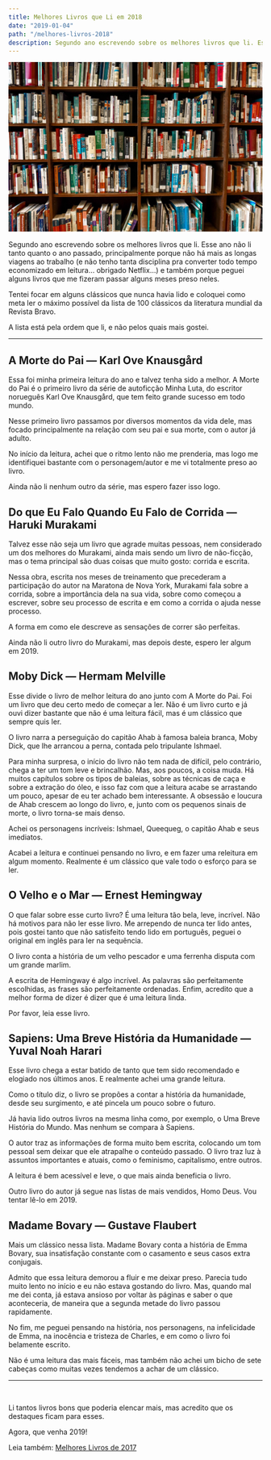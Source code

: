 ```yaml
---
title: Melhores Livros que Li em 2018
date: "2019-01-04"
path: "/melhores-livros-2018"
description: Segundo ano escrevendo sobre os melhores livros que li. Esse ano não li tanto quanto o ano passado, principalmente porque não há mais as longas viagens ao trabalho e também porque peguei alguns livros que me fizeram passar alguns meses preso neles...
---
```


![Livros](./cover.jpeg)

Segundo ano escrevendo sobre os melhores livros que li. Esse ano não li tanto quanto o ano passado, principalmente porque não há mais as longas viagens ao trabalho (e não tenho tanta disciplina pra converter todo tempo economizado em leitura… obrigado Netflix…) e também porque peguei alguns livros que me fizeram passar alguns meses preso neles.

Tentei focar em alguns clássicos que nunca havia lido e coloquei como meta ler o máximo possível da lista de 100 clássicos da literatura mundial da Revista Bravo.

A lista está pela ordem que li, e não pelos quais mais gostei.

---

## A Morte do Pai — Karl Ove Knausgård

Essa foi minha primeira leitura do ano e talvez tenha sido a melhor. A Morte do Pai é o primeiro livro da série de autoficção Minha Luta, do escritor norueguês Karl Ove Knausgård, que tem feito grande sucesso em todo mundo.

Nesse primeiro livro passamos por diversos momentos da vida dele, mas focado principalmente na relação com seu pai e sua morte, com o autor já adulto.

No início da leitura, achei que o ritmo lento não me prenderia, mas logo me identifiquei bastante com o personagem/autor e me vi totalmente preso ao livro.

Ainda não li nenhum outro da série, mas espero fazer isso logo.

## Do que Eu Falo Quando Eu Falo de Corrida — Haruki Murakami

Talvez esse não seja um livro que agrade muitas pessoas, nem considerado um dos melhores do Murakami, ainda mais sendo um livro de não-ficção, mas o tema principal são duas coisas que muito gosto: corrida e escrita.

Nessa obra, escrita nos meses de treinamento que precederam a participação do autor na Maratona de Nova York, Murakami fala sobre a corrida, sobre a importância dela na sua vida, sobre como começou a escrever, sobre seu processo de escrita e em como a corrida o ajuda nesse processo.

A forma em como ele descreve as sensações de correr são perfeitas.

Ainda não li outro livro do Murakami, mas depois deste, espero ler algum em 2019.

## Moby Dick — Hermam Melville

Esse divide o livro de melhor leitura do ano junto com A Morte do Pai. Foi um livro que deu certo medo de começar a ler. Não é um livro curto e já ouvi dizer bastante que não é uma leitura fácil, mas é um clássico que sempre quis ler.

O livro narra a perseguição do capitão Ahab à famosa baleia branca, Moby Dick, que lhe arrancou a perna, contada pelo tripulante Ishmael.

Para minha surpresa, o início do livro não tem nada de difícil, pelo contrário, chega a ter um tom leve e brincalhão. Mas, aos poucos, a coisa muda. Há muitos capítulos sobre os tipos de baleias, sobre as técnicas de caça e sobre a extração do óleo, e isso faz com que a leitura acabe se arrastando um pouco, apesar de eu ter achado bem interessante. A obsessão e loucura de Ahab crescem ao longo do livro, e, junto com os pequenos sinais de morte, o livro torna-se mais denso.

Achei os personagens incríveis: Ishmael, Queequeg, o capitão Ahab e seus imediatos.

Acabei a leitura e continuei pensando no livro, e em fazer uma releitura em algum momento. Realmente é um clássico que vale todo o esforço para se ler.

## O Velho e o Mar — Ernest Hemingway

O que falar sobre esse curto livro? É uma leitura tão bela, leve, incrível. Não há motivos para não ler esse livro. Me arrependo de nunca ter lido antes, pois gostei tanto que não satisfeito tendo lido em português, peguei o original em inglês para ler na sequência.

O livro conta a história de um velho pescador e uma ferrenha disputa com um grande marlim.

A escrita de Hemingway é algo incrível. As palavras são perfeitamente escolhidas, as frases são perfeitamente ordenadas. Enfim, acredito que a melhor forma de dizer é dizer que é uma leitura linda.

Por favor, leia esse livro.

## Sapiens: Uma Breve História da Humanidade — Yuval Noah Harari

Esse livro chega a estar batido de tanto que tem sido recomendado e elogiado nos últimos anos. E realmente achei uma grande leitura.

Como o título diz, o livro se propões a contar a história da humanidade, desde seu surgimento, e até pincela um pouco sobre o futuro.

Já havia lido outros livros na mesma linha como, por exemplo, o Uma Breve História do Mundo. Mas nenhum se compara à Sapiens.

O autor traz as informações de forma muito bem escrita, colocando um tom pessoal sem deixar que ele atrapalhe o conteúdo passado. O livro traz luz à assuntos importantes e atuais, como o feminismo, capitalismo, entre outros.

A leitura é bem acessível e leve, o que mais ainda beneficia o livro.

Outro livro do autor já segue nas listas de mais vendidos, Homo Deus. Vou tentar lê-lo em 2019.

## Madame Bovary — Gustave Flaubert

Mais um clássico nessa lista. Madame Bovary conta a história de Emma Bovary, sua insatisfação constante com o casamento e seus casos extra conjugais.

Admito que essa leitura demorou a fluir e me deixar preso. Parecia tudo muito lento no início e eu não estava gostando do livro. Mas, quando mal me dei conta, já estava ansioso por voltar às páginas e saber o que aconteceria, de maneira que a segunda metade do livro passou rapidamente.

No fim, me peguei pensando na história, nos personagens, na infelicidade de Emma, na inocência e tristeza de Charles, e em como o livro foi belamente escrito.

Não é uma leitura das mais fáceis, mas também não achei um bicho de sete cabeças como muitas vezes tendemos a achar de um clássico.

---

<br />

Li tantos livros bons que poderia elencar mais, mas acredito que os destaques ficam para esses.

Agora, que venha 2019!

Leia também: [Melhores Livros de 2017](melhores-livros-2017)